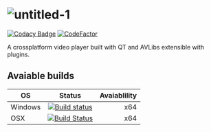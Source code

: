 # ![untitled-1](https://user-images.githubusercontent.com/17594867/40332710-5312f0d0-5d55-11e8-9689-9d5e0fc04c9e.png)
[![Codacy Badge](https://api.codacy.com/project/badge/Grade/5d68c1d58f7d4fe98b12cca0d7d737d4)](https://app.codacy.com/app/ad.demontis/re-play?utm_source=github.com&utm_medium=referral&utm_content=re-play/re-play&utm_campaign=badger)
[![CodeFactor](https://www.codefactor.io/repository/github/re-play/re-play/badge)](https://www.codefactor.io/repository/github/re-play/re-play)

A crossplatform video player built with QT and AVLibs extensible with plugins.

## Avaiable builds

| OS        | Status        | Avaiablility  |
| --------- |:-------------:| -------------:|
| Windows   | [![Build status](https://ci.appveyor.com/api/projects/status/49aru7is5fs8k7rv?svg=true)](https://ci.appveyor.com/project/re-play/re-play) | x64           |
| OSX       | [![Build Status](https://travis-ci.com/re-play/re-play.svg?branch=master)](https://travis-ci.com/re-play/re-play) | x64 |
